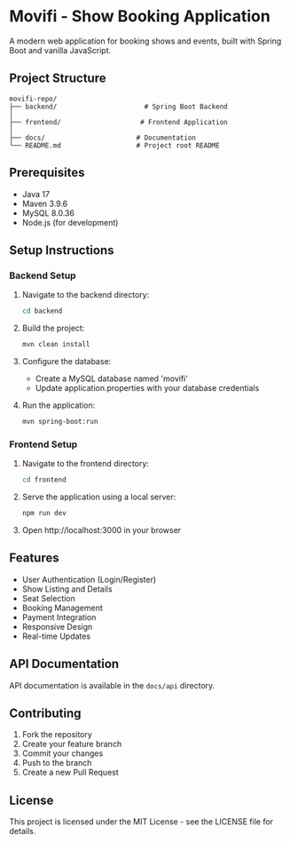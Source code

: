 # Movifi - Show Booking Application

A modern web application for booking shows and events, built with Spring Boot and vanilla JavaScript.

## Project Structure

```
movifi-repo/
├── backend/                      # Spring Boot Backend
│   
├── frontend/                    # Frontend Application
│
├── docs/                       # Documentation
└── README.md                   # Project root README
```

## Prerequisites

- Java 17
- Maven 3.9.6
- MySQL 8.0.36
- Node.js (for development)

## Setup Instructions

### Backend Setup

1. Navigate to the backend directory:

   ```bash
   cd backend
   ```

2. Build the project:

   ```bash
   mvn clean install
   ```

3. Configure the database:

   - Create a MySQL database named 'movifi'
   - Update application.properties with your database credentials

4. Run the application:
   ```bash
   mvn spring-boot:run
   ```

### Frontend Setup

1. Navigate to the frontend directory:

   ```bash
   cd frontend
   ```

2. Serve the application using a local server:

   ```bash
   npm run dev
   ```

3. Open http://localhost:3000 in your browser

## Features

- User Authentication (Login/Register)
- Show Listing and Details
- Seat Selection
- Booking Management
- Payment Integration
- Responsive Design
- Real-time Updates

## API Documentation

API documentation is available in the `docs/api` directory.

## Contributing

1. Fork the repository
2. Create your feature branch
3. Commit your changes
4. Push to the branch
5. Create a new Pull Request

## License

This project is licensed under the MIT License - see the LICENSE file for details.
